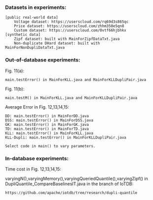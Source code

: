 

### Datasets in experiments:

```
[public real-world data]
	Voltage dataset: https://userscloud.com/rq69d3s865qc
	Price dataset: https://userscloud.com/zhhm350e5qn8
	Custom dataset: https://userscloud.com/0vtf66hjbhkx
[synthetic data]
	Zipf dataset: built with MainForZipfDataTxt.java
	Non-duplicate DHard dataset: built with MainForNonDupliDataTxt.java
```



### Out-of-database experiments:

Fig. 11(a):

```
main.testError() in MainForKLL.java and MainForKLLDupliPair.java
```

Fig. 11(b):

```
main.testM() in MainForKLL.java and MainForKLLDupliPair.java
```



Average Error in Fig. 12,13,14,15:

```
DD: main.testError() in MainForDD.java
DSS: main.testError() in MainForDSS.java
GK: main.testError() in MainForGK.java
TD: main.testError() in MainForTD.java
KLL: main.testError() in MainForKLL.java
KLL-Dupli: main.testError() in MainForKLLDupliPair.java

Select code in main() to vary parameters.
```



### In-database experiments:

Time cost in Fig. 12,13,14,15:

varyingN(),varyingMemory(),varyingQueriedQuantile(),varyingZipf() in DupliQuantile_CompareBaselinesIT.java in the branch of IoTDB:

```
https://github.com/apache/iotdb/tree/research/dupli-quantile
```

